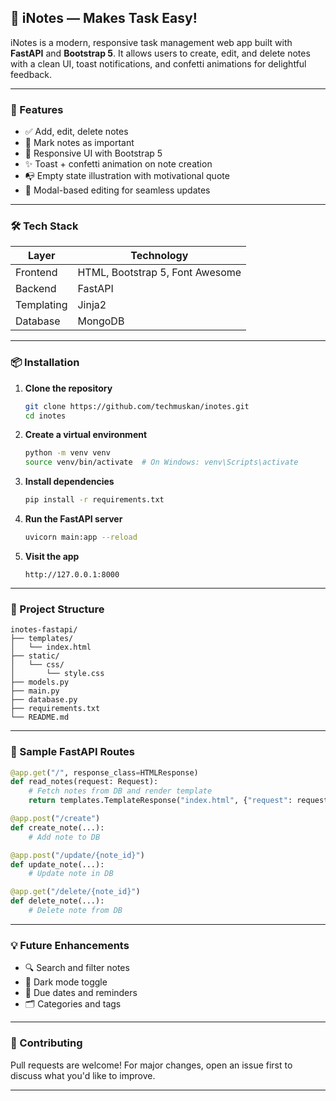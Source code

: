 ## 📝 iNotes — Makes Task Easy!

iNotes is a modern, responsive task management web app built with **FastAPI** and **Bootstrap 5**. It allows users to create, edit, and delete notes with a clean UI, toast notifications, and confetti animations for delightful feedback.

---

### 🚀 Features

- ✅ Add, edit, delete notes
- 📌 Mark notes as important
- 🎨 Responsive UI with Bootstrap 5
- ✨ Toast + confetti animation on note creation
- 📭 Empty state illustration with motivational quote
- 🧠 Modal-based editing for seamless updates

---

### 🛠️ Tech Stack

| Layer       | Technology           |
|-------------|----------------------|
| Frontend    | HTML, Bootstrap 5, Font Awesome |
| Backend     | FastAPI              |
| Templating  | Jinja2               |
| Database    | MongoDB |

---

### 📦 Installation

1. **Clone the repository**
   ```bash
   git clone https://github.com/techmuskan/inotes.git
   cd inotes
   ```

2. **Create a virtual environment**
   ```bash
   python -m venv venv
   source venv/bin/activate  # On Windows: venv\Scripts\activate
   ```

3. **Install dependencies**
   ```bash
   pip install -r requirements.txt
   ```

4. **Run the FastAPI server**
   ```bash
   uvicorn main:app --reload
   ```

5. **Visit the app**
   ```
   http://127.0.0.1:8000
   ```

---

### 📁 Project Structure

```
inotes-fastapi/
├── templates/
│   └── index.html
├── static/
│   └── css/
│       └── style.css
├── models.py
├── main.py
├── database.py
├── requirements.txt
└── README.md
```

---

### 📜 Sample FastAPI Routes

```python
@app.get("/", response_class=HTMLResponse)
def read_notes(request: Request):
    # Fetch notes from DB and render template
    return templates.TemplateResponse("index.html", {"request": request, "newNotes": notes})

@app.post("/create")
def create_note(...):
    # Add note to DB

@app.post("/update/{note_id}")
def update_note(...):
    # Update note in DB

@app.get("/delete/{note_id}")
def delete_note(...):
    # Delete note from DB
```

---

### 💡 Future Enhancements

- 🔍 Search and filter notes
- 🌙 Dark mode toggle
- 📅 Due dates and reminders
- 🗂️ Categories and tags

---

### 🤝 Contributing

Pull requests are welcome! For major changes, open an issue first to discuss what you'd like to improve.

---
